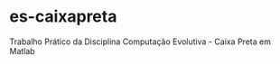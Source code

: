 es-caixapreta
=============

Trabalho Prático da Disciplina Computação Evolutiva - Caixa Preta em Matlab
